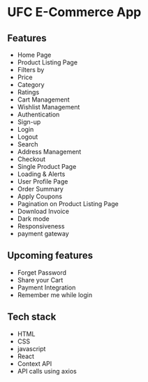 # UFC E-Commerce App

## Features
+ Home Page
+ Product Listing Page
+ Filters by
+ Price
+ Category
+ Ratings
+ Cart Management
+ Wishlist Management
+ Authentication
+ Sign-up
+ Login
+ Logout
+ Search
+ Address Management
+ Checkout
+ Single Product Page
+ Loading & Alerts
+ User Profile Page
+ Order Summary
+ Apply Coupons
+ Pagination on Product Listing Page
+ Download Invoice
+ Dark mode
+ Responsiveness
+ payment gateway




## Upcoming features
+ Forget Password
+ Share your Cart
+ Payment Integration
+ Remember me while login

## Tech stack
+ HTML
+ CSS
+ javascript
+ React
+ Context API
+ API calls using axios